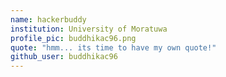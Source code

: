 ```yaml
---
name: hackerbuddy
institution: University of Moratuwa
profile_pic: buddhikac96.png
quote: "hmm... its time to have my own quote!"
github_user: buddhikac96
---
```

